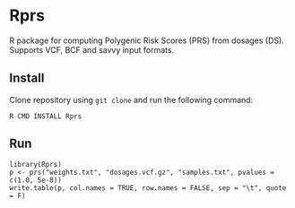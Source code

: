 # Rprs
R package for computing Polygenic Risk Scores (PRS) from dosages (DS).
Supports VCF, BCF and savvy input formats.

## Install
Clone repository using `git clone` and run the following command:
```
R CMD INSTALL Rprs
```

## Run
```
library(Rprs)
p <- prs("weights.txt", "dosages.vcf.gz", "samples.txt", pvalues = c(1.0, 5e-8))
write.table(p, col.names = TRUE, row.names = FALSE, sep = "\t", quote = F)
```
